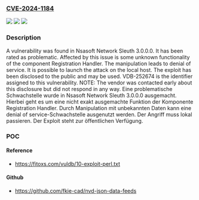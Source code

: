 ### [CVE-2024-1184](https://cve.mitre.org/cgi-bin/cvename.cgi?name=CVE-2024-1184)
![](https://img.shields.io/static/v1?label=Product&message=Network%20Sleuth&color=blue)
![](https://img.shields.io/static/v1?label=Version&message=3.0.0.0%20&color=brightgreen)
![](https://img.shields.io/static/v1?label=Vulnerability&message=CWE-404%20Denial%20of%20Service&color=brightgreen)

### Description

A vulnerability was found in Nsasoft Network Sleuth 3.0.0.0. It has been rated as problematic. Affected by this issue is some unknown functionality of the component Registration Handler. The manipulation leads to denial of service. It is possible to launch the attack on the local host. The exploit has been disclosed to the public and may be used. VDB-252674 is the identifier assigned to this vulnerability. NOTE: The vendor was contacted early about this disclosure but did not respond in any way.
Eine problematische Schwachstelle wurde in Nsasoft Network Sleuth 3.0.0.0 ausgemacht. Hierbei geht es um eine nicht exakt ausgemachte Funktion der Komponente Registration Handler. Durch Manipulation mit unbekannten Daten kann eine denial of service-Schwachstelle ausgenutzt werden. Der Angriff muss lokal passieren. Der Exploit steht zur öffentlichen Verfügung.

### POC

#### Reference
- https://fitoxs.com/vuldb/10-exploit-perl.txt

#### Github
- https://github.com/fkie-cad/nvd-json-data-feeds


